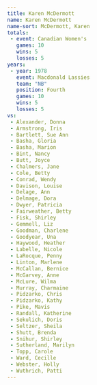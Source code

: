 ```yaml
---
title: Karen McDermott
name: Karen McDermott
name-sort: McDermott, Karen
totals:
 - event: Canadian Women's
   games: 10
   wins: 5
   losses: 5
years:
 - year: 1978
   event: Macdonald Lassies
   team: "NB"
   position: Fourth
   games: 10
   wins: 5
   losses: 5
vs:
 - Alexander, Donna
 - Armstrong, Iris
 - Bartlett, Sue Ann
 - Basha, Gloria
 - Basha, Marion
 - Bint, Nancy
 - Butt, Joyce
 - Chalmers, Jane
 - Cole, Betty
 - Conrad, Wendy
 - Davison, Louise
 - Delage, Ann
 - Delmage, Dora
 - Dwyer, Patricia
 - Fairweather, Betty
 - Fisk, Shirley
 - Gemmell, Liz
 - Goodman, Charlene
 - Goodyear, Una
 - Haywood, Heather
 - Labelle, Nicole
 - LaRocque, Penny
 - Linton, Marlene
 - McCallan, Bernice
 - McGarvey, Anne
 - McLure, Wilma
 - Murray, Charmaine
 - Pidzarko, Chris
 - Pidzarko, Kathy
 - Pike, Mavis
 - Randall, Katherine
 - Sekulich, Doris
 - Seltzer, Sheila
 - Shutt, Brenda
 - Snihur, Shirley
 - Sutherland, Marilyn
 - Topp, Carole
 - Ward, Cecille
 - Webster, Holly
 - Wuthrich, Patti
---
```

